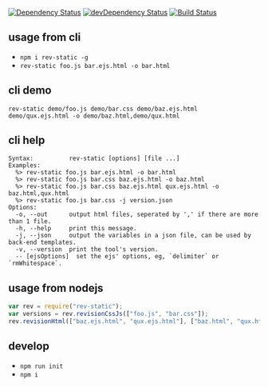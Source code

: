 [![Dependency Status](https://david-dm.org/plantain-00/rev-static.svg)](https://david-dm.org/plantain-00/rev-static)
[![devDependency Status](https://david-dm.org/plantain-00/rev-static/dev-status.svg)](https://david-dm.org/plantain-00/rev-static#info=devDependencies)
[![Build Status](https://travis-ci.org/plantain-00/rev-static.svg?branch=master)](https://travis-ci.org/plantain-00/rev-static)

## usage from cli

+ `npm i rev-static -g`
+ `rev-static foo.js bar.ejs.html -o bar.html`

## cli demo

`rev-static demo/foo.js demo/bar.css demo/baz.ejs.html demo/qux.ejs.html -o demo/baz.html,demo/qux.html`

## cli help

```text
Syntax:          rev-static [options] [file ...]
Examples:
  %> rev-static foo.js bar.ejs.html -o bar.html
  %> rev-static foo.js bar.css baz.ejs.html -o baz.html
  %> rev-static foo.js bar.css baz.ejs.html qux.ejs.html -o baz.html,qux.html
  %> rev-static foo.js bar.css -j version.json
Options:
  -o, --out      output html files, seperated by ',' if there are more than 1 file.
  -h, --help     print this message.
  -j, --json     output the variables in a json file, can be used by back-end templates.
  -v, --version  print the tool's version.
  -- [ejsOptions]  set the ejs' options, eg, `delimiter` or `rmWhitespace`.
```

## usage from nodejs

```js
var rev = require("rev-static");
var versions = rev.revisionCssJs(["foo.js", "bar.css"]);
rev.revisionHtml(["baz.ejs.html", "qux.ejs.html"], ["baz.html", "qux.html"], versions);
```

## develop

+ `npm run init`
+ `npm i`
